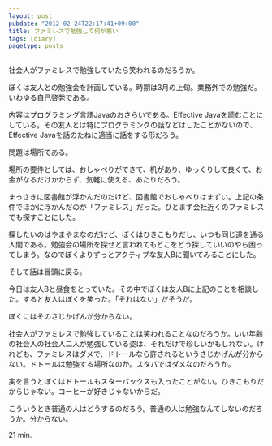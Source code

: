 ```yaml
---
layout: post
pubdate: "2012-02-24T22:17:41+09:00"
title: ファミレスで勉強して何が悪い
tags: [diary]
pagetype: posts
---
```

社会人がファミレスで勉強していたら笑われるのだろうか。

ぼくは友人との勉強会を計画している。時期は3月の上旬。業務外での勉強だ。いわゆる自己啓発である。

内容はプログラミング言語Javaのおさらいである。Effective Javaを読むことにしている。その友人とは特にプログラミングの話などはしたことがないので、Effective Javaを話のたねに適当に話をする形だろう。

問題は場所である。

場所の要件としては、おしゃべりができて、机があり、ゆっくりして良くて、お金がなるだけかからず、気軽に使える、あたりだろう。

まっさきに図書館が浮かんだのだけど、図書館でおしゃべりはまずい。上記の条件でほかに浮かんだのが「ファミレス」だった。ひとまず会社近くのファミレスでも探すことにした。

探したいのはやまやまなのだけど、ぼくはひきこもりだし、いつも同じ道を通る人間である。勉強会の場所を探せと言われてもどこをどう探していいのやら困ってしまう。なのでぼくよりずっとアクティブな友人Bに聞いてみることにした。

そして話は冒頭に戻る。

今日は友人Bと昼食をとっていた。その中でぼくは友人Bに上記のことを相談した。すると友人はぼくを笑った。「それはない」だそうだ。

ぼくにはそのさじかげんが分からない。

社会人がファミレスで勉強していることは笑われることなのだろうか。いい年齢の社会人の社会人二人が勉強している姿は、それだけで珍しいかもしれない。けれども、ファミレスはダメで、ドトールなら許されるというさじかげんが分からない。ドトールは勉強する場所なのか。スタバではダメなのだろうか。

実を言うとぼくはドトールもスターバックスも入ったことがない。ひきこもりだからじゃない。コーヒーが好きじゃないからだ。

こういうとき普通の人はどうするのだろう。普通の人は勉強なんてしないのだろうか。分からない。

21 min.

